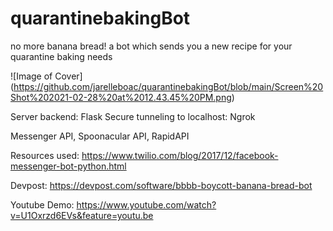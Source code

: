 # quarantinebakingBot
no more banana bread! a bot which sends you a new recipe for your quarantine baking needs


![Image of Cover]
(https://github.com/jarelleboac/quarantinebakingBot/blob/main/Screen%20Shot%202021-02-28%20at%2012.43.45%20PM.png)



Server backend: Flask
Secure tunneling to localhost: Ngrok

Messenger API, Spoonacular API, RapidAPI

Resources used: 
https://www.twilio.com/blog/2017/12/facebook-messenger-bot-python.html

Devpost:
https://devpost.com/software/bbbb-boycott-banana-bread-bot

Youtube Demo:
https://www.youtube.com/watch?v=U1Oxrzd6EVs&feature=youtu.be

